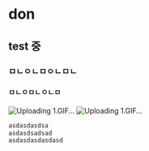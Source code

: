 # don
## test 중
### ㅁㄴㅇㄴㅁㅇㄴㅁㄴ
#### ㅁㄴㅇㅁㄴㅇㄴㅁ

![Uploading 1.GIF…]()
![Uploading 1.GIF…]()

``` bash asdasdsadsa
asdasdasdsa
asdasdsadsad
asdasdasdasdasd
```
